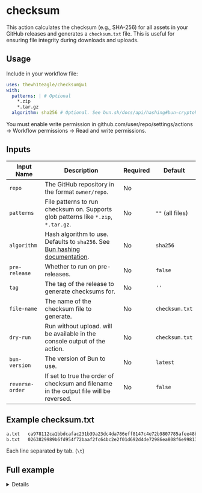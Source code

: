 # checksum

This action calculates the checksum (e.g., SHA-256) for all assets in your GitHub releases and generates a `checksum.txt` file. This is useful for ensuring file integrity during downloads and uploads.

## Usage

Include in your workflow file:

```yml
uses: thewh1teagle/checksum@v1
with:
  patterns: | # Optional
    *.zip
    *.tar.gz
  algorithm: sha256 # Optional. See bun.sh/docs/api/hashing#bun-cryptohasher for supported algorithms
```

You must enable write permission in github.com/user/repo/settings/actions -> Workflow permissions -> Read and write permissions.

## Inputs

| **Input Name** | **Description**                                                                                                                 | **Required** | **Default**      |
| -------------- | ------------------------------------------------------------------------------------------------------------------------------- | ------------ | ---------------- |
| `repo`         | The GitHub repository in the format `owner/repo`.                                                                               | No           |                  |
| `patterns`     | File patterns to run checksum on. Supports glob patterns like `*.zip`, `*.tar.gz`.                                              | No           | `""` (all files) |
| `algorithm`    | Hash algorithm to use. Defaults to `sha256`. See [Bun hashing documentation](https://bun.sh/docs/api/hashing#bun-cryptohasher). | No           | `sha256`         |
| `pre-release`  | Whether to run on pre-releases.                                                                                                 | No           | `false`          |
| `tag`          | The tag of the release to generate checksums for.                                                                               | No           | `''`             |
| `file-name`    | The name of the checksum file to generate.                                                                                      | No           | `checksum.txt`   |
| `dry-run`      | Run without upload. will be available in the console output of the action.                                                      | No           | `checksum.txt`   |
| `bun-version`  | The version of Bun to use.                                                                                                      | No           | `latest`         |
| `reverse-order`| If set to true the order of checksum and filename in the output file will be reversed.                                          | No           | `false`          |

## Example checksum.txt

```txt
a.txt	ca978112ca1bbdcafac231b39a23dc4da786eff8147c4e72b9807785afee48bb
b.txt	0263829989b6fd954f72baaf2fc64bc2e2f01d692d4de72986ea808f6e99813f
```

Each line separated by tab. (`\t`)

## Full example

<details>

```yml
name: Create checksum.txt

on:
  schedule:
    - cron: "0 1 * * *" # Runs at 1:00 AM UTC daily
  workflow_dispatch:

jobs:
  test:
    runs-on: macos-latest

    steps:
      - name: Run checksum action
        uses: thewh1teagle/checksum@v1
        with:
          patterns: | # Optional
            *.zip
            *.tar.gz
            *.txt
            !b.txt
          algorithm: sha256 # Optional
        env:
          # You must enable write permission in github.com/user/repo/settings/actions -> Workflow permissions -> Read and write permissions
          GH_TOKEN: ${{ secrets.GITHUB_TOKEN }}
```

</details>
